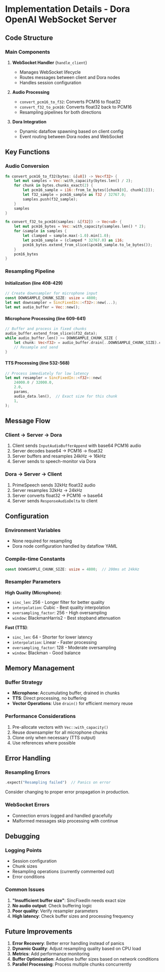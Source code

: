# Implementation Details - Dora OpenAI WebSocket Server

## Code Structure

### Main Components

1. **WebSocket Handler** (`handle_client`)
   - Manages WebSocket lifecycle
   - Routes messages between client and Dora nodes
   - Handles session configuration

2. **Audio Processing**
   - `convert_pcm16_to_f32`: Converts PCM16 to float32
   - `convert_f32_to_pcm16`: Converts float32 back to PCM16
   - Resampling pipelines for both directions

3. **Dora Integration**
   - Dynamic dataflow spawning based on client config
   - Event routing between Dora nodes and WebSocket

## Key Functions

### Audio Conversion
```rust
fn convert_pcm16_to_f32(bytes: &[u8]) -> Vec<f32> {
    let mut samples = Vec::with_capacity(bytes.len() / 2);
    for chunk in bytes.chunks_exact(2) {
        let pcm16_sample = i16::from_le_bytes([chunk[0], chunk[1]]);
        let f32_sample = pcm16_sample as f32 / 32767.0;
        samples.push(f32_sample);
    }
    samples
}

fn convert_f32_to_pcm16(samples: &[f32]) -> Vec<u8> {
    let mut pcm16_bytes = Vec::with_capacity(samples.len() * 2);
    for &sample in samples {
        let clamped = sample.max(-1.0).min(1.0);
        let pcm16_sample = (clamped * 32767.0) as i16;
        pcm16_bytes.extend_from_slice(&pcm16_sample.to_le_bytes());
    }
    pcm16_bytes
}
```

### Resampling Pipeline

#### Initialization (line 408-429)
```rust
// Create downsampler for microphone input
const DOWNSAMPLE_CHUNK_SIZE: usize = 4800;
let mut downsampler = SincFixedIn::<f32>::new(...);
let mut audio_buffer = Vec::new();
```

#### Microphone Processing (line 609-641)
```rust
// Buffer and process in fixed chunks
audio_buffer.extend_from_slice(&f32_data);
while audio_buffer.len() >= DOWNSAMPLE_CHUNK_SIZE {
    let chunk: Vec<f32> = audio_buffer.drain(..DOWNSAMPLE_CHUNK_SIZE).collect();
    // Resample and send
}
```

#### TTS Processing (line 532-568)
```rust
// Process immediately for low latency
let mut resampler = SincFixedIn::<f32>::new(
    24000.0 / 32000.0,
    2.0,
    params,
    audio_data.len(),  // Exact size for this chunk
    1,
);
```

## Message Flow

### Client → Server → Dora
1. Client sends `InputAudioBufferAppend` with base64 PCM16 audio
2. Server decodes base64 → PCM16 → float32
3. Server buffers and resamples 24kHz → 16kHz
4. Server sends to speech-monitor via Dora

### Dora → Server → Client
1. PrimeSpeech sends 32kHz float32 audio
2. Server resamples 32kHz → 24kHz
3. Server converts float32 → PCM16 → base64
4. Server sends `ResponseAudioDelta` to client

## Configuration

### Environment Variables
- None required for resampling
- Dora node configuration handled by dataflow YAML

### Compile-time Constants
```rust
const DOWNSAMPLE_CHUNK_SIZE: usize = 4800;  // 200ms at 24kHz
```

### Resampler Parameters

**High Quality (Microphone)**:
- `sinc_len`: 256 - Longer filter for better quality
- `interpolation`: Cubic - Best quality interpolation
- `oversampling_factor`: 256 - High oversampling
- `window`: BlackmanHarris2 - Best stopband attenuation

**Fast (TTS)**:
- `sinc_len`: 64 - Shorter for lower latency
- `interpolation`: Linear - Faster processing
- `oversampling_factor`: 128 - Moderate oversampling
- `window`: Blackman - Good balance

## Memory Management

### Buffer Strategy
- **Microphone**: Accumulating buffer, drained in chunks
- **TTS**: Direct processing, no buffering
- **Vector Operations**: Use `drain()` for efficient memory reuse

### Performance Considerations
1. Pre-allocate vectors with `Vec::with_capacity()`
2. Reuse downsampler for all microphone chunks
3. Clone only when necessary (TTS output)
4. Use references where possible

## Error Handling

### Resampling Errors
```rust
.expect("Resampling failed")  // Panics on error
```
Consider changing to proper error propagation in production.

### WebSocket Errors
- Connection errors logged and handled gracefully
- Malformed messages skip processing with continue

## Debugging

### Logging Points
- Session configuration
- Chunk sizes
- Resampling operations (currently commented out)
- Error conditions

### Common Issues
1. **"Insufficient buffer size"**: SincFixedIn needs exact size
2. **No audio output**: Check buffering logic
3. **Poor quality**: Verify resampler parameters
4. **High latency**: Check buffer sizes and processing frequency

## Future Improvements

1. **Error Recovery**: Better error handling instead of panics
2. **Dynamic Quality**: Adjust resampling quality based on CPU load
3. **Metrics**: Add performance monitoring
4. **Buffer Optimization**: Adaptive buffer sizes based on network conditions
5. **Parallel Processing**: Process multiple chunks concurrently